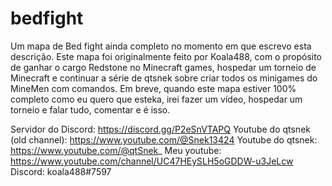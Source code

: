 # bedfight
Um mapa de Bed fight ainda completo no momento em que escrevo esta descrição.
Este mapa foi originalmente feito por Koala488, com o propósito de ganhar o cargo Redstone no Minecraft games, hospedar um torneio de Minecraft e continuar a série de qtsnek sobre criar todos os minigames do MineMen com comandos.
Em breve, quando este mapa estiver 100% completo como eu quero que esteka, irei fazer um vídeo, hospedar um torneio e falar tudo, comentar e é isso.

Servidor do Discord: https://discord.gg/P2eSnVTAPQ
Youtube do qtsnek (old channel): https://www.youtube.com/@Snek13424
Youtube do qtsnek: https://www.youtube.com/@qtSnek_
Meu youtube: https://www.youtube.com/channel/UC47HEySLH5oGDDW-u3JeLcw
Discord: koala488#7597
